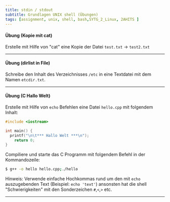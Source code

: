 ```yaml
---
title: stdin / stdout
subtitle: Grundlagen UNIX shell (Übungen)
tags: [assignment, unix, shell, bash,SYTG_2_Linux, 2AHITS ]
---
```


#### Übung (Kopie mit cat)

Erstelle mit Hilfe von "cat" eine Kopie der Datei `test.txt` → `test2.txt`

---

#### Übung (dirlist in File)

Schreibe den Inhalt des Verzeichnisses `/etc`  in eine Textdatei mit dem Namen `etcdir.txt`.

---

#### Übung (C Hallo Welt)

Erstelle mit Hilfe von `echo` Befehlen eine Datei `hello.cpp` mit folgendem Inhalt: 

```c++
#include <iostream>

int main() {
  printf("\n\t*** Hallo Welt ***\n");
	return 0;
}
```

Compiliere und starte das C Programm mit folgendem Befehl in der Kommandozeile:

```sh
$ g++ -o hello hello.cpp;./hello
```

Hinweis: Verwende einfache Hochkommas rund um den mit `echo` auszugebenden Text (Beispiel: `echo 'text'`) ansonsten hat die shell "Schwierigkeiten" mit den Sonderzeichen `#`,`<`,`>` etc.

---


